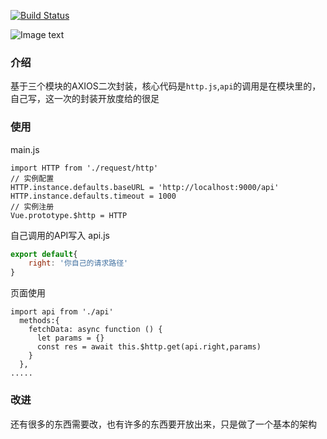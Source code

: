 [![Build Status](https://img.shields.io/npm/v/axiospackaging)](https://www.npmjs.com/package/axiospackaging)

![Image text](https://s2.ax1x.com/2019/08/02/ed8TAJ.png)
### 介绍
基于三个模块的AXIOS二次封装，核心代码是`http.js`,`api`的调用是在模块里的，自己写，这一次的封装开放度给的很足
### 使用
main.js
```
import HTTP from './request/http'
// 实例配置
HTTP.instance.defaults.baseURL = 'http://localhost:9000/api'
HTTP.instance.defaults.timeout = 1000
// 实例注册
Vue.prototype.$http = HTTP
```
自己调用的API写入
api.js
```js
export default{
    right: '你自己的请求路径'
}
```
页面使用
```
import api from './api'
  methods:{
    fetchData: async function () {
      let params = {}
      const res = await this.$http.get(api.right,params)
    }
  },
.....
```


### 改进

还有很多的东西需要改，也有许多的东西要开放出来，只是做了一个基本的架构